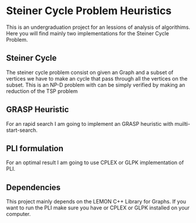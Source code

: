 # Steiner Cycle Problem Heuristics

This is an undergraduation project for an lessions of analysis of algorithims. Here you will find mainly two implementations for the Steiner Cycle Problem.

## Steiner Cycle 

The steiner cycle problem consist on given an Graph and a subset of vertices we have to make an cycle that pass through all the vertices on the subset. This is an NP-D problem with can be simply verified by making an reduction of the TSP problem 

## GRASP Heuristic

For an rapid search I am going to implement an GRASP heuristic with muilti-start-search. 

## PLI formulation

For an optimal result I am going to use CPLEX or GLPK implementation of PLI. 

## Dependencies

This project mainly depends on the LEMON C++ Library for Graphs. If you want to run the PLI make sure you have or CPLEX or GLPK installed on your computer.
